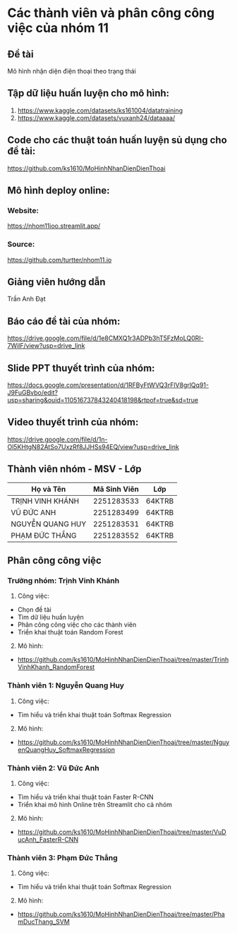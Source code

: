 # Các thành viên và phân công công việc của nhóm 11

## Đề tài
Mô hình nhận diện điện thoại theo trạng thái

## Tập dữ liệu huấn luyện cho mô hình: 
1. https://www.kaggle.com/datasets/ks161004/datatraining
2. https://www.kaggle.com/datasets/vuxanh24/dataaaa/

## Code cho các thuật toán huấn luyện sủ dụng cho đề tài:
https://github.com/ks1610/MoHinhNhanDienDienThoai

## Mô hình deploy online:
### Website:
https://nhom11ioo.streamlit.app/
### Source:
https://github.com/turtter/nhom11.io


## Giảng viên hướng dẫn
Trần Anh Đạt

## Báo cáo đề tài của nhóm:
https://drive.google.com/file/d/1e8CMXQ1r3ADPb3hT5FzMoLQ0RI-7WilF/view?usp=drive_link

## Slide PPT thuyết trình của nhóm:
https://docs.google.com/presentation/d/1RFByFtWVQ3rFlV8grlQq91-J9FuGBvbo/edit?usp=sharing&ouid=110516737843240418198&rtpof=true&sd=true

## Video thuyết trình của nhóm:
https://drive.google.com/file/d/1n-Ol5KHtgN82AtSo7UxzRf8JJHSs94EQ/view?usp=drive_link


## Thành viên nhóm - MSV - Lớp

| Họ và Tên          | Mã Sinh Viên | Lớp         |
|---------------------|--------------|------------|
| TRỊNH VINH KHÁNH    | 2251283533   | 64KTRB     |
| VŨ ĐỨC ANH          | 2251283499   | 64KTRB     |
| NGUYỄN QUANG HUY    | 2251283531   | 64KTRB     |
| PHẠM ĐỨC THẮNG      | 2251283552   | 64KTRB     |


## Phân công công việc

### Trưởng nhóm: Trịnh Vinh Khánh
1. Công việc:
 + Chọn đề tài  
 + Tìm dữ liệu huấn luyện  
 + Phân công công việc cho các thành viên  
 + Triển khai thuật toán Random Forest
2. Mô hình:
 + https://github.com/ks1610/MoHinhNhanDienDienThoai/tree/master/TrinhVinhKhanh_RandomForest

### Thành viên 1: Nguyễn Quang Huy
1. Công việc:
 + Tìm hiểu và triển khai thuật toán Softmax Regression
2. Mô hình:
 + https://github.com/ks1610/MoHinhNhanDienDienThoai/tree/master/NguyenQuangHuy_SoftmaxRegression

### Thành viên 2: Vũ Đức Anh
1. Công việc:
 + Tìm hiểu và triển khai thuật toán Faster R-CNN  
 + Triển khai mô hình Online trên Streamlit cho cả nhóm
2. Mô hình:
 + https://github.com/ks1610/MoHinhNhanDienDienThoai/tree/master/VuDucAnh_FasterR-CNN

### Thành viên 3: Phạm Đức Thắng
1. Công việc:
 + Tìm hiểu và triển khai thuật toán Softmax Regression
2. Mô hình:
 + https://github.com/ks1610/MoHinhNhanDienDienThoai/tree/master/PhamDucThang_SVM
